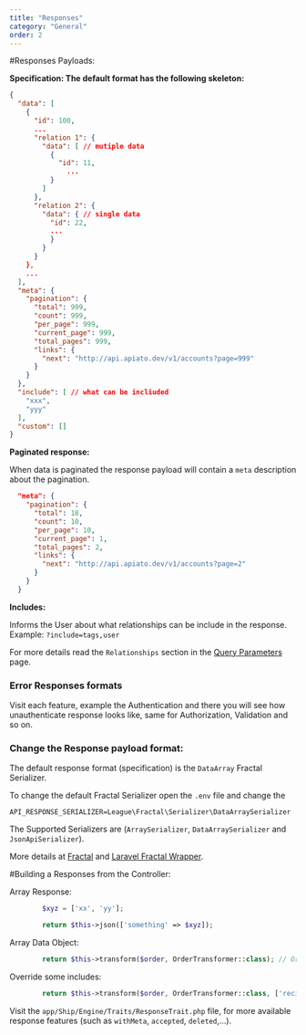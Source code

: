 ```yaml
---
title: "Responses"
category: "General"
order: 2
---
```


#Responses Payloads:

**Specification: The default format has the following skeleton:**

```json
{
  "data": [
    {
      "id": 100,
      ...
      "relation 1": {
        "data": [ // mutiple data
          {
            "id": 11,
			  ...
          }
        ]
      },
      "relation 2": {
        "data": { // single data
          "id": 22,
          ...
          }
        }
      }
    },
    ...
  ],
  "meta": {
    "pagination": {
      "total": 999,
      "count": 999,
      "per_page": 999,
      "current_page": 999,
      "total_pages": 999,
      "links": {
        "next": "http://api.apiato.dev/v1/accounts?page=999"
      }
    }
  },
  "include": [ // what can be incliuded
    "xxx",
    "yyy"
  ],
  "custom": []
}
```

**Paginated response:**

When data is paginated the response payload will contain a `meta` description about the pagination.

```json
  "meta": {
    "pagination": {
      "total": 18,
      "count": 10,
      "per_page": 10,
      "current_page": 1,
      "total_pages": 2,
      "links": {
        "next": "http://api.apiato.dev/v1/accounts?page=2"
      }
    }
  }
```

**Includes:**

Informs the User about what relationships can be include in the response.
Example: `?include=tags,user`

For more details read the `Relationships` section in the [Query Parameters](http://apiato.io/C.features/query-parameters/) page.


### Error Responses formats

Visit each feature, example the Authentication and there you will see how unauthenticate response looks like, same for Authorization, Validation and so on.


### Change the Response payload format:

The default response format (specification) is the `DataArray` Fractal Serializer.

To change the default Fractal Serializer open the `.env` file and change the

```text
API_RESPONSE_SERIALIZER=League\Fractal\Serializer\DataArraySerializer
```

The Supported Serializers are (`ArraySerializer`, `DataArraySerializer` and `JsonApiSerializer`).


More details at [Fractal](http://fractal.thephpleague.com/transformers/) and [Laravel Fractal Wrapper](https://github.com/spatie/laravel-fractal).


#Building a Responses from the Controller:

Array Response:

```php
        $xyz = ['xx', 'yy'];

        return $this->json(['something' => $xyz]);
```

Array Data Object:

```php
        return $this->transform($order, OrderTransformer::class); // Order can be the Order object or/and Collection of Orders objects.
```

Override some includes:

```php
        return $this->transform($order, OrderTransformer::class, ['recipients', 'store']);
```

Visit the `app/Ship/Engine/Traits/ResponseTrait.php` file, for more available response features (such as `withMeta`, `accepted`, `deleted`,...).

